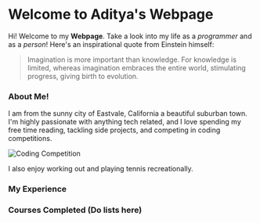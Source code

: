 # Welcome to Aditya's Webpage

Hi! Welcome to my **Webpage**. Take a look into my life as a *programmer* and as a *person*! Here's an inspirational quote from Einstein himself:

> Imagination is more important than knowledge. For
> knowledge is limited, whereas imagination embraces the entire
> world, stimulating progress, giving birth to evolution.



### About Me!

I am from the sunny city of Eastvale, California a beautiful suburban town. I'm highly passionate with anything tech related, and I love spending my free time reading, tackling side projects, and competing in coding competitions. 

![Coding Competition](https://www.google.com/url?sa=i&url=https%3A%2F%2Fmedium.com%2Ftechatucla%2Fintroduction-to-competitive-programming-3dca32e5f9a0&psig=AOvVaw2QIMYvwEKG9b2foy2BlT56&ust=1632600978162000&source=images&cd=vfe&ved=0CAsQjRxqFwoTCPDInuq2mPMCFQAAAAAdAAAAABAD)

I also enjoy working out and playing tennis recreationally.

### My Experience

### Courses Completed (Do lists here)